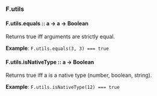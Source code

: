 ### F.utils

#### F.utils.equals :: a → a → Boolean

Returns true iff arguments are strictly equal.

**Example**: `F.utils.equals(3, 3) === true`

#### F.utils.isNativeType :: a → Boolean

Returns true iff a is a native type (number, boolean, string).

**Example**: `F.utils.isNativeType(12) === true`

